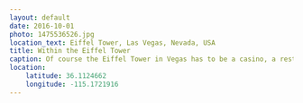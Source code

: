 ```yaml
---
layout: default
date: 2016-10-01
photo: 1475536526.jpg
location_text: Eiffel Tower, Las Vegas, Nevada, USA
title: Within the Eiffel Tower
caption: Of course the Eiffel Tower in Vegas has to be a casino, a restaurant and an hotel. This is a picture of the casino with a fake sky, a replicate of a parisian bridge and some street lights too!
location:
    latitude: 36.1124662
    longitude: -115.1721916
---
```


